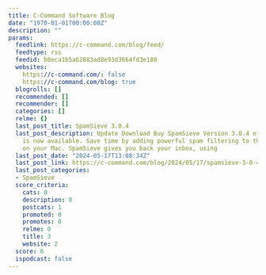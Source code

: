 ```yaml
---
title: C-Command Software Blog
date: "1970-01-01T00:00:00Z"
description: ""
params:
  feedlink: https://c-command.com/blog/feed/
  feedtype: rss
  feedid: b8eca1b5a62883ad8e93d3664fd3e180
  websites:
    https://c-command.com/: false
    https://c-command.com/blog: true
  blogrolls: []
  recommended: []
  recommender: []
  categories: []
  relme: {}
  last_post_title: SpamSieve 3.0.4
  last_post_description: Update Download Buy SpamSieve Version 3.0.4 of SpamSieve
    is now available. Save time by adding powerful spam filtering to the e-mail client
    on your Mac. SpamSieve gives you back your inbox, using
  last_post_date: "2024-05-17T13:08:34Z"
  last_post_link: https://c-command.com/blog/2024/05/17/spamsieve-3-0-4/
  last_post_categories:
  - SpamSieve
  score_criteria:
    cats: 0
    description: 0
    postcats: 1
    promoted: 0
    promotes: 0
    relme: 0
    title: 3
    website: 2
  score: 6
  ispodcast: false
---
```


